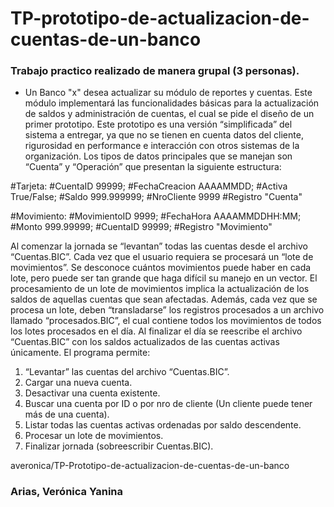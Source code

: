 # TP-prototipo-de-actualizacion-de-cuentas-de-un-banco
### Trabajo practico realizado de manera grupal (3 personas).

- Un Banco "x" desea actualizar su módulo de reportes y cuentas. Este módulo implementará las funcionalidades básicas para la actualización de saldos 
y administración de cuentas, el cual se pide el diseño de un primer prototipo.
Este prototipo es una versión “simplificada” del sistema a entregar, ya que no se tienen en cuenta datos del cliente,
rigurosidad en performance e interacción con otros sistemas de la organización.
Los tipos de datos principales que se manejan son “Cuenta” y “Operación” que presentan la siguiente
estructura:

#Tarjeta:
#CuentaID        99999;
#FechaCreacion   AAAAMMDD;
#Activa          True/False;
#Saldo           999.999999;
#NroCliente      9999
#Registro "Cuenta"

#Movimiento:
#MovimientoID   9999;
#FechaHora      AAAAMMDDHH:MM;
#Monto          999.99999;
#CuentaID       99999;
#Registro "Movimiento"

Al comenzar la jornada se “levantan” todas las cuentas desde el archivo “Cuentas.BIC”. Cada vez que el usuario
requiera se procesará un “lote de movimientos”. Se desconoce cuántos movimientos puede haber en cada lote,
pero puede ser tan grande que haga difícil su manejo en un vector.
El procesamiento de un lote de movimientos implica la actualización de los saldos de aquellas cuentas que sean
afectadas. Además, cada vez que se procesa un lote, deben “transladarse” los registros procesados a un archivo
llamado “procesados.BIC”, el cual contiene todos los movimientos de todos los lotes procesados en el día.
Al finalizar el día se reescribe el archivo “Cuentas.BIC” con los saldos actualizados de las cuentas activas
únicamente.
El programa permite:
1. “Levantar” las cuentas del archivo “Cuentas.BIC”.
2. Cargar una nueva cuenta.
3. Desactivar una cuenta existente.
4. Buscar una cuenta por ID o por nro de cliente (Un cliente puede tener más de una cuenta).
5. Listar todas las cuentas activas ordenadas por saldo descendente.
6. Procesar un lote de movimientos.
7. Finalizar jornada (sobreescribir Cuentas.BIC).

averonica/TP-Prototipo-de-actualizacion-de-cuentas-de-un-banco
### Arias, Verónica Yanina

